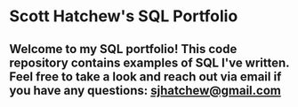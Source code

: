 # Scott Hatchew's SQL Portfolio

## Welcome to my SQL portfolio! This code repository contains examples of SQL I've written. Feel free to take a look and reach out via email if you have any questions: sjhatchew@gmail.com
